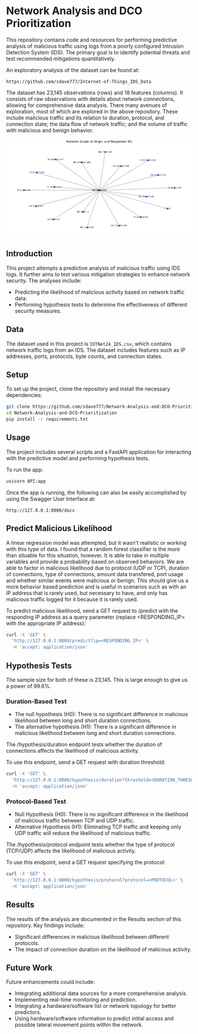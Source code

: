 # Network Analysis and DCO Prioritization

This repository contains code and resources for performing predictive analysis of malicious traffic using logs from a poorly configured Intrusion Detection System (IDS). The primary goal is to identify potential threats and test recommended mitigations quantitatively.

An exploratory analysis of the dataset can be found at:

```url
https://github.com/sdave777/Internet-of-Things_IDS_Data
```

The dataset has 23,145 observations (rows) and 18 features (columns). It consists of raw observations with details about network connections, allowing for comprehensive data analysis. There many avenues of exploration, most of which are explored in the above repository. These include malicious traffic and its relation to duration, protocol, and connection state; the data flow of network traffic; and the volume of traffic with malicious and benign behavior.

![Network diagram, all data is routed through a router](./img/Network_Graph.png)

## Introduction
This project attempts a predictive analysis of malicious traffic using IDS logs. It further aims to test various mitigation strategies to enhance network security. The analyses include:
- Predicting the likelihood of malicious activity based on network traffic data.
- Performing hypothesis tests to determine the effectiveness of different security measures.

## Data
The dataset used in this project is `IOTNet24_IDS.csv`, which contains network traffic logs from an IDS. The dataset includes features such as IP addresses, ports, protocols, byte counts, and connection states.

## Setup
To set up the project, clone the repository and install the necessary dependencies:
```bash
git clone https://github.com/sdave777/Network-Analysis-and-DCO-Prioritization.git
cd Network-Analysis-and-DCO-Prioritization
pip install -r requirements.txt
```
## Usage

The project includes several scripts and a FastAPI application for interacting with the predictive model and performing hypothesis tests.

To run the app:
```sh
uvicorn API:app
```

Once the app is running, the following can also be easily accomplished by using the Swagger User Interface at:

```url
http://127.0.0.1:8000/docs
```

## Predict Malicious Likelihood
A linear regression model was attempted, but it wasn't realistic or working with this type of data. I found that a random forest classifier is the more than situable for this situation, however. It is able to take in multiple variables and provide a probability based on observed behaviors. We are able to factor in malicious likelihood due to protocol (UDP or TCP), duration of connections, type of connections, amount data transfered, port usage and whether similar events were malicious or benign. This should give us a more behavior based prediction and is useful in scenarios such as with an IP address that is rarely used, but necessary to have, and only has malicious traffic logged for it because it is rarely used.


To predict malicious likelihood, send a GET request to /predict with the responding IP address as a query parameter (replace <RESPONDING_IP> with the appropriate IP address):

```sh
curl -X 'GET' \
  'http://127.0.0.1:8000/predict?ip=<RESPONDING_IP>' \
  -H 'accept: application/json'
 ```

## Hypothesis Tests

The sample size for both of these is 23,145. This is large enough to give us a power of 99.6%.

### Duration-Based Test
- The null hypothesis (H0): There is no significant difference in malicious likelihood between long and short duration connections.
- The alternative hypothesis (H1): There is a significant difference in malicious likelihood between long and short duration connections.

The /hypothesis/duration endpoint tests whether the duration of connections affects the likelihood of malicious activity.

To use this endpoint, send a GET request with duration threshold:

```sh
curl -X 'GET' \
  'http://127.0.0.1:8000/hypothesis/duration?threshold=<DURATION_THRESHOLD>' \
  -H 'accept: application/json'
```

### Protocol-Based Test
- Null Hypothesis (H0): There is no significant difference in the likelihood of malicious traffic between TCP and UDP traffic.
- Alternative Hypothesis (H1): Eliminating TCP traffic and keeping only UDP traffic will reduce the likelihood of malicious traffic.
  
The /hypothesis/protocol endpoint tests whether the type of protocol (TCP/UDP) affects the likelihood of malicious activity.

To use this endpoint, send a GET request specifying the protocol:

```sh
curl -X 'GET' \
  'http://127.0.0.1:8000/hypothesis/protocol?protocol=<PROTOCOL>' \
  -H 'accept: application/json'
```

## Results

The results of the analysis are documented in the Results section of this repository. Key findings include:
- Significant differences in malicious likelihood between different protocols.
- The impact of connection duration on the likelihood of malicious activity.

## Future Work
Future enhancements could include:

- Integrating additional data sources for a more comprehensive analysis.
- Implementing real-time monitoring and prediction.
- Integrating a hardware/software list or network topology for better predictors.
- Using hardware/software information to predict initial access and possible lateral movement points within the network.
